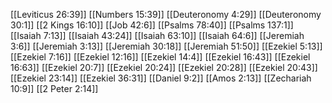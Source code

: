 [[Leviticus 26:39]]
[[Numbers 15:39]]
[[Deuteronomy 4:29]]
[[Deuteronomy 30:1]]
[[2 Kings 16:10]]
[[Job 42:6]]
[[Psalms 78:40]]
[[Psalms 137:1]]
[[Isaiah 7:13]]
[[Isaiah 43:24]]
[[Isaiah 63:10]]
[[Isaiah 64:6]]
[[Jeremiah 3:6]]
[[Jeremiah 3:13]]
[[Jeremiah 30:18]]
[[Jeremiah 51:50]]
[[Ezekiel 5:13]]
[[Ezekiel 7:16]]
[[Ezekiel 12:16]]
[[Ezekiel 14:4]]
[[Ezekiel 16:43]]
[[Ezekiel 16:63]]
[[Ezekiel 20:7]]
[[Ezekiel 20:24]]
[[Ezekiel 20:28]]
[[Ezekiel 20:43]]
[[Ezekiel 23:14]]
[[Ezekiel 36:31]]
[[Daniel 9:2]]
[[Amos 2:13]]
[[Zechariah 10:9]]
[[2 Peter 2:14]]
